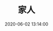 ---
title: 家人
date: 2020-06-02 13:14:00
updated: 2020-06-02 13:14:00
layout: gallery
password: test
photos:
  - caption: 妈妈
    src: /source/images/mother.jpg
    desc: 最感恩的人！
  - caption: 姐姐
    src: https://sm.ms/image/e4j2Bdq36xNfRlL
    desc: 一直都很照顾我的人！
---
